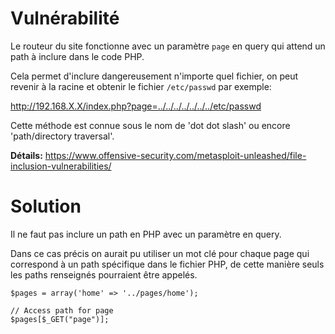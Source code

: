 # Vulnérabilité

Le routeur du site fonctionne avec un paramètre `page` en query qui attend un path à inclure dans le code PHP.

Cela permet d'inclure dangereusement n'importe quel fichier, on peut revenir à la racine et obtenir le fichier `/etc/passwd` par exemple:

http://192.168.X.X/index.php?page=../../../../../../../etc/passwd

Cette méthode est connue sous le nom de 'dot dot slash' ou encore 'path/directory traversal'.

__Détails:__
https://www.offensive-security.com/metasploit-unleashed/file-inclusion-vulnerabilities/

# Solution

Il ne faut pas inclure un path en PHP avec un paramètre en query.

Dans ce cas précis on aurait pu utiliser un mot clé pour chaque page qui correspond à un path spécifique dans le fichier PHP, de cette manière seuls les paths renseignés pourraient être appelés.

```
$pages = array('home' => '../pages/home');

// Access path for page
$pages[$_GET("page")];
```
